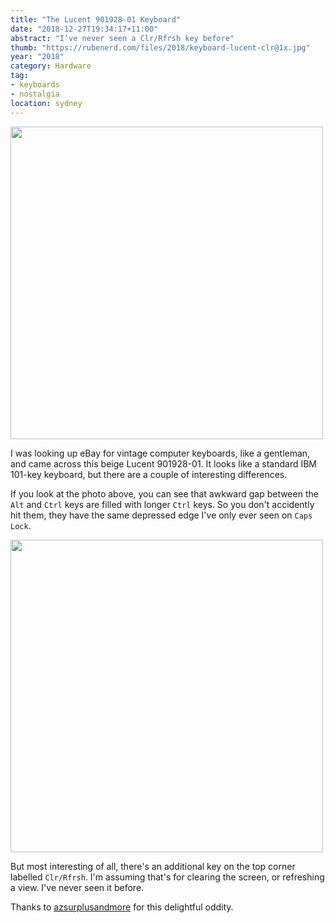 ```yaml
---
title: "The Lucent 901928-01 Keyboard"
date: "2018-12-27T19:34:17+11:00"
abstract: "I’ve never seen a Clr/Rfrsh key before"
thumb: "https://rubenerd.com/files/2018/keyboard-lucent-clr@1x.jpg"
year: "2018"
category: Hardware
tag:
- keyboards
- nostalgia
location: sydney
---
```

<p><img src="https://rubenerd.com/files/2018/keyboard-lucent-full@1x.jpg" srcset="https://rubenerd.com/files/2018/keyboard-lucent-full@1x.jpg 1x, https://rubenerd.com/files/2018/keyboard-lucent-full@2x.jpg 2x" alt="" style="width:500px" /></p>

I was looking up eBay for vintage computer keyboards, like a gentleman, and came across this beige Lucent 901928-01. It looks like a standard IBM 101-key keyboard, but there are a couple of interesting differences.

If you look at the photo above, you can see that awkward gap between the `Alt` and `Ctrl` keys are filled with longer `Ctrl` keys. So you don't accidently hit them, they have the same depressed edge I've only ever seen on `Caps Lock`.

<p><img src="https://rubenerd.com/files/2018/keyboard-lucent-clr@1x.jpg" srcset="https://rubenerd.com/files/2018/keyboard-lucent-clr@1x.jpg 1x, https://rubenerd.com/files/2018/keyboard-lucent-clr@2x.jpg 2x" alt="" style="width:500px" /></p>

But most interesting of all, there's an additional key on the top corner labelled `Clr/Rfrsh`. I'm assuming that's for clearing the screen, or refreshing a view. I've never seen it before.

Thanks to [azsurplusandmore] for this delightful oddity.

[azsurplusandmore]: https://www.ebay.com/itm/Vintage-Lucent-901928-01-Keyboard/233035978014

